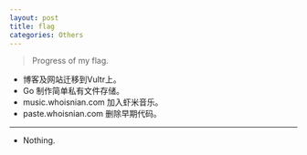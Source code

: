 ```yaml
---
layout: post
title: flag
categories: Others
---
```


> Progress of my flag.  

<!-- more -->

* 博客及网站迁移到Vultr上。  
* Go 制作简单私有文件存储。  
* music.whoisnian.com 加入虾米音乐。  
* paste.whoisnian.com 删除早期代码。  

---

* Nothing.

